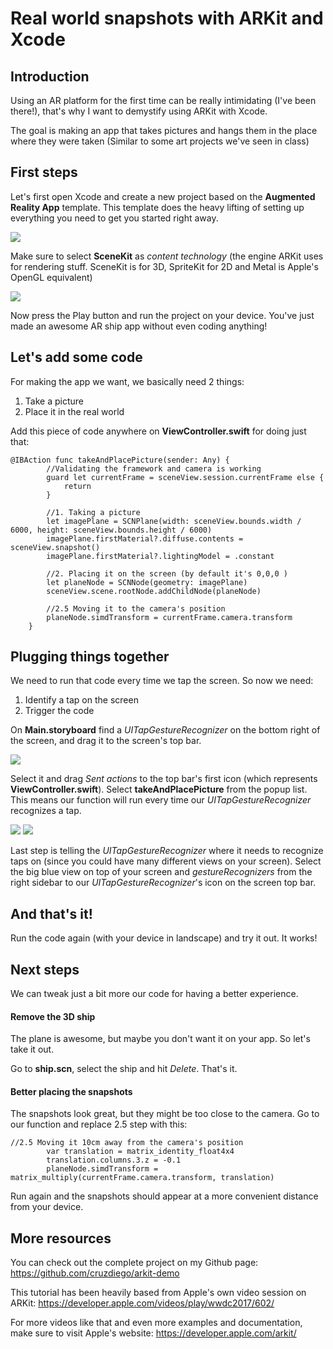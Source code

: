 # Real world snapshots with ARKit and Xcode

## Introduction

Using an AR platform for the first time can be really intimidating (I've been there!), that's why I want to demystify using ARKit with Xcode.

The goal is making an app that takes pictures and hangs them in the place where they were taken (Similar to some art projects we've seen in class)

## First steps

Let's first open Xcode and create a new project based on the **Augmented Reality App** template. This template does the heavy lifting of setting up everything you need to get you started right away.

![](https://raw.githubusercontent.com/cruzdiego/arkit-demo/master/arkit-demo-step1.png)

Make sure to select **SceneKit** as *content technology* (the engine ARKit uses for rendering stuff. SceneKit is for 3D, SpriteKit for 2D and Metal is Apple's OpenGL equivalent)

![](https://raw.githubusercontent.com/cruzdiego/arkit-demo/master/arkit-demo-step2.png)

Now press the Play button and run the project on your device. You've just made an awesome AR ship app without even coding anything!

## Let's add some code

For making the app we want, we basically need 2 things:

1. Take a picture
2. Place it in the real world

Add this piece of code anywhere on **ViewController.swift** for doing just that:

```
@IBAction func takeAndPlacePicture(sender: Any) {
        //Validating the framework and camera is working
        guard let currentFrame = sceneView.session.currentFrame else {
            return
        }
        
        //1. Taking a picture
        let imagePlane = SCNPlane(width: sceneView.bounds.width / 6000, height: sceneView.bounds.height / 6000)
        imagePlane.firstMaterial?.diffuse.contents = sceneView.snapshot()
        imagePlane.firstMaterial?.lightingModel = .constant
        
        //2. Placing it on the screen (by default it's 0,0,0 )
        let planeNode = SCNNode(geometry: imagePlane)
        sceneView.scene.rootNode.addChildNode(planeNode)
        
        //2.5 Moving it to the camera's position
        planeNode.simdTransform = currentFrame.camera.transform
    }
```

## Plugging things together

We need to run that code every time we tap the screen. So now we need:

1. Identify a tap on the screen
2. Trigger the code 

On **Main.storyboard** find a *UITapGestureRecognizer* on the bottom right of the screen, and drag it to the screen's top bar.

![](https://raw.githubusercontent.com/cruzdiego/arkit-demo/master/arkit-demo-step3.png)

Select it and drag *Sent actions* to the top bar's first icon (which represents **ViewController.swift**). Select **takeAndPlacePicture** from the popup list. This means our function will run every time our *UITapGestureRecognizer* recognizes a tap.

![](https://raw.githubusercontent.com/cruzdiego/arkit-demo/master/arkit-demo-step4.png)
![](https://raw.githubusercontent.com/cruzdiego/arkit-demo/master/arkit-demo-step5.png)

Last step is telling the *UITapGestureRecognizer* where it needs to recognize taps on (since you could have many different views on your screen). Select the big blue view on top of your screen and *gestureRecognizers* from the right sidebar to our *UITapGestureRecognizer*'s icon on the screen top bar.


## And that's it!

Run the code again (with your device in landscape) and try it out. It works!

## Next steps

We can tweak just a bit more our code for having a better experience.

#### Remove the 3D ship

The plane is awesome, but maybe you don't want it on your app. So let's take it out.

Go to **ship.scn**, select the ship and hit *Delete*. That's it.

#### Better placing the snapshots

The snapshots look great, but they might be too close to the camera. Go to our function and replace 2.5 step with this:

```
//2.5 Moving it 10cm away from the camera's position
        var translation = matrix_identity_float4x4
        translation.columns.3.z = -0.1
        planeNode.simdTransform = matrix_multiply(currentFrame.camera.transform, translation)
```

Run again and the snapshots should appear at a more convenient distance from your device.

## More resources

You can check out the complete project on my Github page:
https://github.com/cruzdiego/arkit-demo

This tutorial has been heavily based from Apple's own video session on ARKit:
https://developer.apple.com/videos/play/wwdc2017/602/

For more videos like that and even more examples and documentation, make sure to visit Apple's website:
https://developer.apple.com/arkit/

